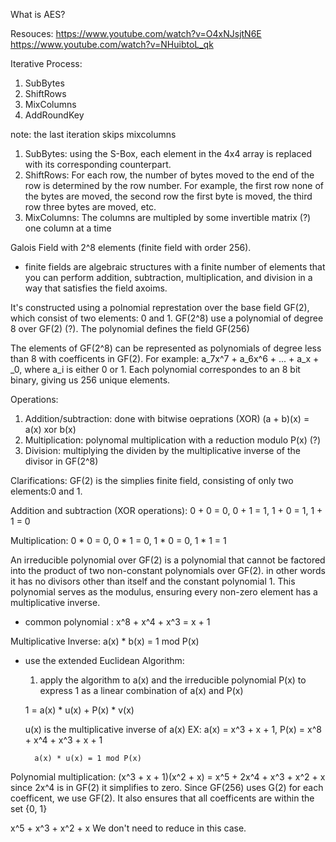 What is AES?

Resouces: 
https://www.youtube.com/watch?v=O4xNJsjtN6E
https://www.youtube.com/watch?v=NHuibtoL_qk


Iterative Process: 
1) SubBytes
2) ShiftRows
3) MixColumns
4) AddRoundKey

note: the last iteration skips mixcolumns

1) SubBytes: using the S-Box, each element in the 4x4 array is replaced with its corresponding counterpart. 
2) ShiftRows: For each row, the number of bytes moved to the end of the row is determined by the row number. For example, the first row none of the bytes are moved, the second row the first byte is moved, the third row three bytes are moved, etc. 
3) MixColumns: The columns are multipled by some invertible matrix (?) one column at a time

Galois Field with 2^8 elements (finite field with order 256). 
- finite fields are algebraic structures with a finite number of elements that you can perform addition, subtraction, multiplication, and division in a way that satisfies the field axoims.

It's constructed using a polnomial represtation over the base field GF(2), which consist of two elements: 0 and 1. GF(2^8) use a polynomial of degree 8 over GF(2) (?). The polynomial defines the field GF(256)

The elements of GF(2^8) can be represented as polynomials of degree less than 8 with coefficents in GF(2). For example: a_7x^7 + a_6x^6 + ... + a_x + _0, where a_i is either 0 or 1. Each polynomial correspondes to an 8 bit binary, giving us 256 unique elements. 

Operations: 
1. Addition/subtraction: done with bitwise oeprations (XOR)
  (a + b)(x) = a(x) xor b(x)
2. Multiplication: polynomal multiplication with a reduction modulo P(x) (?)
3. Division: multiplying the dividen by the multiplicative inverse of the divisor in GF(2^8)

Clarifications: 
GF(2) is the simplies finite field, consisting of only two elements:0 and 1. 

Addition and subtraction (XOR operations):
0 + 0 = 0, 0 + 1 = 1, 1 + 0 = 1, 1 + 1 = 0

Multiplication: 
0 * 0 = 0, 0 * 1 = 0,  1 * 0 = 0, 1 * 1 = 1

An irreducible polynomial over GF(2) is a polynomial that cannot be factored into the product of two non-constant polynomials over GF(2). in other words it has no divisors other than itself and the constant polynomial 1. This polynomial serves as the modulus, ensuring every non-zero element has a multiplicative inverse. 
- common polynomial : x^8 + x^4 + x^3 = x + 1

Multiplicative Inverse: a(x) * b(x) = 1 mod P(x)
- use the extended Euclidean Algorithm: 
    1) apply the algorithm to a(x) and the irreducible polynomial P(x) to express 1 as a linear combination of a(x) and P(x)

     1 = a(x) * u(x) + P(x) * v(x)

     u(x) is the multiplicative inverse of a(x)
    EX: a(x) = x^3 + x + 1, P(x) = x^8 + x^4 + x^3 + x + 1

        a(x) * u(x) = 1 mod P(x)


Polynomial multiplication: 
(x^3 + x + 1)(x^2 + x) = x^5 + 2x^4 + x^3 + x^2 + x
since 2x^4 is in GF(2) it simplifies to zero. Since GF(256) uses G(2) for each coefficent, we use GF(2). 
It also ensures that all coefficents are within the set {0, 1}

x^5 + x^3 + x^2 + x
We don't need to reduce in this case. 



    